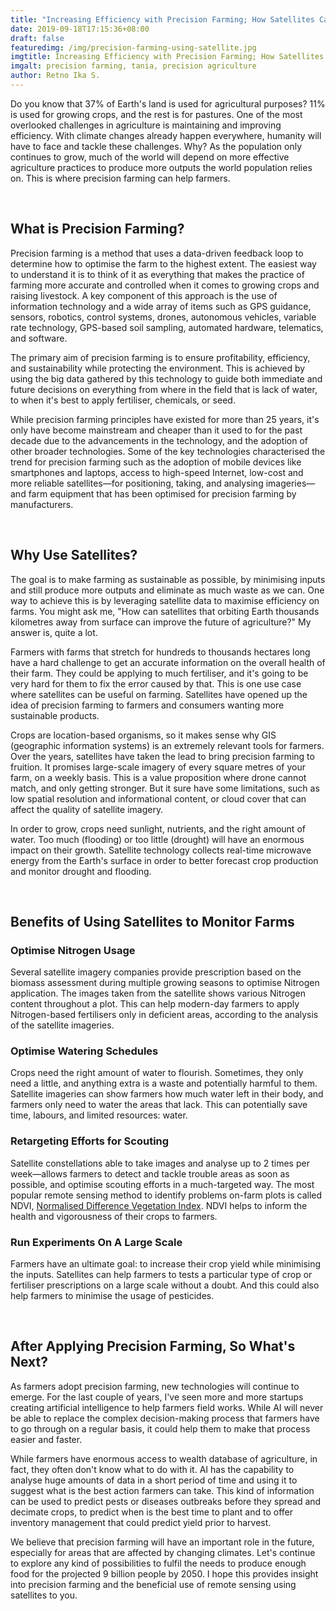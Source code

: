 ```yaml
---
title: "Increasing Efficiency with Precision Farming; How Satellites Can Help Farmers To Do That"
date: 2019-09-18T17:15:36+08:00
draft: false
featuredimg: /img/precision-farming-using-satellite.jpg
imgtitle: Increasing Efficiency with Precision Farming; How Satellites Can Help Farmers To Do That
imgalt: precision farming, tania, precision agriculture
author: Retno Ika S.
---
```


Do you know that 37% of Earth's land is used for agricultural purposes? 11% is used for growing crops, and the rest is for pastures. One of the most overlooked challenges in agriculture is maintaining and improving efficiency. With climate changes already happen everywhere, humanity will have to face and tackle these challenges. Why? As the population only continues to grow, much of the world will depend on more effective agriculture practices to produce more outputs the world population relies on. This is where precision farming can help farmers.

<br>

## What is Precision Farming?

Precision farming is a method that uses a data-driven feedback loop to determine how to optimise the farm to the highest extent. The easiest way to understand it is to think of it as everything that makes the practice of farming more accurate and controlled when it comes to growing crops and raising livestock. A key component of this approach is the use of information technology and a wide array of items such as GPS guidance, sensors, robotics, control systems, drones, autonomous vehicles, variable rate technology, GPS-based soil sampling, automated hardware, telematics, and software.

The primary aim of precision farming is to ensure profitability, efficiency, and sustainability while protecting the environment. This is achieved by using the big data gathered by this technology to guide both immediate and future decisions on everything from where in the field that is lack of water, to when it's best to apply fertiliser, chemicals, or seed.

While precision farming principles have existed for more than 25 years, it's only have become mainstream and cheaper than it used to for the past decade due to the advancements in the technology, and the adoption of other broader technologies. Some of the key technologies characterised the trend for precision farming such as the adoption of mobile devices like smartphones and laptops, access to high-speed Internet, low-cost and more reliable satellites—for positioning, taking, and analysing imageries— and farm equipment that has been optimised for precision farming by manufacturers.

<br>

## Why Use Satellites?

The goal is to make farming as sustainable as possible, by minimising inputs and still produce more outputs and eliminate as much waste as we can. One way to achieve this is by leveraging satellite data to maximise efficiency on farms. You might ask me, "How can satellites that orbiting Earth thousands kilometres away from surface can improve the future of agriculture?" My answer is, quite a lot.

Farmers with farms that stretch for hundreds to thousands hectares long have a hard challenge to get an accurate information on the overall health of their farm. They could be applying to much fertiliser, and it's going to be very hard for them to fix the error caused by that. This is one use case where satellites can be useful on farming. Satellites have opened  up the idea of precision farming to farmers and consumers wanting more sustainable products.

Crops are location-based organisms, so it makes sense why GIS (geographic information systems) is an extremely relevant tools for farmers. Over the years, satellites have taken the lead to bring precision farming to fruition. It promises large-scale imagery of every square metres of your farm, on a weekly basis. This is a value proposition where drone cannot match, and only getting stronger. But it sure have some limitations, such as low spatial resolution and informational content, or cloud cover that can affect the quality of satellite imagery.

In order to grow, crops need sunlight, nutrients, and the right amount of water. Too much (flooding) or too little (drought) will have an enormous impact on their growth. Satellite technology collects real-time microwave energy from the Earth's surface in order to better forecast crop production and monitor drought and flooding.

<br>

## Benefits of Using Satellites to Monitor Farms

### Optimise Nitrogen Usage

Several satellite imagery companies provide prescription based on the biomass assessment during multiple growing seasons to optimise Nitrogen application. The images taken from the satellite shows various Nitrogen content throughout a plot. This can help modern-day farmers to apply Nitrogen-based fertilisers only in deficient areas, according to the analysis of the satellite imageries.

### Optimise Watering Schedules

Crops need the right amount of water to flourish. Sometimes, they only need a little, and anything extra is a waste and potentially harmful to them. Satellite imageries can show farmers how much water left in their body, and farmers only need to water the areas that lack. This can potentially save time, labours, and limited resources: water.

### Retargeting Efforts for Scouting

Satellite constellations able to take images and analyse up to 2 times per week—allows farmers to detect and tackle trouble areas as soon as possible, and optimise scouting efforts in a much-targeted way. The most popular remote sensing method to identify problems on-farm plots is called NDVI, [Normalised Difference Vegetation Index](https://en.wikipedia.org/wiki/Normalized_Difference_Vegetation_Index). NDVI helps to inform the health and vigorousness of their crops to farmers.

### Run Experiments On A Large Scale

Farmers have an ultimate goal: to increase their crop yield while minimising the inputs. Satellites can help farmers to tests a particular type of crop or fertiliser prescriptions on a large scale without a doubt. And this could also help farmers to minimise the usage of pesticides.

<br>

## After Applying Precision Farming, So What's Next?

As farmers adopt precision farming, new technologies will continue to emerge. For the last couple of years, I've seen more and more startups creating artificial intelligence to help farmers field works. While AI will never be able to replace the complex decision-making process that farmers have to go through on a regular basis, it could help them to make that process easier and faster.

While farmers have enormous access to wealth database of agriculture, in fact, they often don't know what to do with it. AI has the capability to analyse huge amounts of data in a short period of time and using it to suggest what is the best action farmers can take. This kind of information can be used to predict pests or diseases outbreaks before they spread and decimate crops, to predict when is the best time to plant and to offer inventory management that could predict yield prior to harvest.

We believe that precision farming will have an important role in the future, especially for areas that are affected by changing climates. Let's continue to explore any kind of possibilities to fulfil the needs to produce enough food for the projected 9 billion people by 2050. I hope this provides insight into precision farming and the beneficial use of remote sensing using satellites to you.